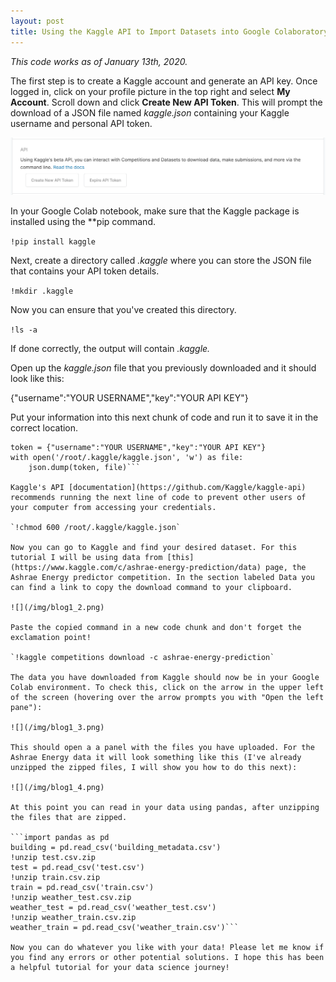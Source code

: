 ```yaml
---
layout: post
title: Using the Kaggle API to Import Datasets into Google Colaboratory
---
```


*This code works as of January 13th, 2020.*

The first step is to create a Kaggle account and generate an API key. Once logged in, click on your profile picture in the top right and select **My Account**. Scroll down and click **Create New API Token**. This will prompt the download of a JSON file named *kaggle.json* containing your Kaggle username and personal API token.

![](/img/blog1_1.png)

In your Google Colab notebook, make sure that the Kaggle package is installed using the **pip command.

`!pip install kaggle`

Next, create a directory called *.kaggle* where you can store the JSON file that contains your API token details.

`!mkdir .kaggle`

Now you can ensure that you've created this directory.

`!ls -a`

If done correctly, the output will contain *.kaggle.*

Open up the *kaggle.json* file that you previously downloaded and it should look like this:

{"username":"YOUR USERNAME","key":"YOUR API KEY"}

Put your information into this next chunk of code and run it to save it in the correct location.

```import json
token = {"username":"YOUR USERNAME","key":"YOUR API KEY"}
with open('/root/.kaggle/kaggle.json', 'w') as file:
    json.dump(token, file)```

Kaggle's API [documentation](https://github.com/Kaggle/kaggle-api) recommends running the next line of code to prevent other users of your computer from accessing your credentials.

`!chmod 600 /root/.kaggle/kaggle.json`

Now you can go to Kaggle and find your desired dataset. For this tutorial I will be using data from [this](https://www.kaggle.com/c/ashrae-energy-prediction/data) page, the Ashrae Energy predictor competition. In the section labeled Data you can find a link to copy the download command to your clipboard.

![](/img/blog1_2.png)

Paste the copied command in a new code chunk and don't forget the exclamation point!

`!kaggle competitions download -c ashrae-energy-prediction`

The data you have downloaded from Kaggle should now be in your Google Colab environment. To check this, click on the arrow in the upper left of the screen (hovering over the arrow prompts you with "Open the left pane"):

![](/img/blog1_3.png)

This should open a a panel with the files you have uploaded. For the Ashrae Energy data it will look something like this (I've already unzipped the zipped files, I will show you how to do this next):

![](/img/blog1_4.png)

At this point you can read in your data using pandas, after unzipping the files that are zipped.

```import pandas as pd
building = pd.read_csv('building_metadata.csv')
!unzip test.csv.zip
test = pd.read_csv('test.csv')
!unzip train.csv.zip
train = pd.read_csv('train.csv')
!unzip weather_test.csv.zip
weather_test = pd.read_csv('weather_test.csv')
!unzip weather_train.csv.zip
weather_train = pd.read_csv('weather_train.csv')```

Now you can do whatever you like with your data! Please let me know if you find any errors or other potential solutions. I hope this has been a helpful tutorial for your data science journey!
